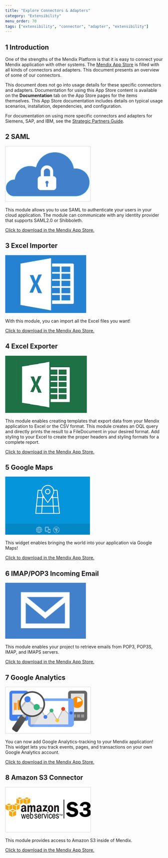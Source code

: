 ```yaml
---
title: "Explore Connectors & Adapters"
category: "Extensibility"
menu_order: 70
tags: ["extensibility", "connector", "adapter", "extensibility"]
---
```


## 1 Introduction

One of the strengths of the Mendix Platform is that it is easy to connect your Mendix application with other systems. The [Mendix App Store](https://appstore.home.mendix.com/index3.html) is filled with all kinds of connectors and adapters. This document presents an overview of some of our connectors.

This document does not go into usage details for these specific connectors and adapters. Documentation for using this App Store content is available on the **Documentation** tab on the App Store pages for the items themselves. This App Store documentation includes details on typical usage scenarios, installation, dependencies, and configuration.

For documentation on using more specific connectors and adapters for Siemens, SAP, and IBM, see the [Strategic Partners Guide](/partners/index).

## 2 SAML

[![](attachments/18448690/SAML.png)](/appstore/modules/saml)

This module allows you to use SAML to authenticate your users in your cloud application. The module can communicate with any identity provider that supports SAML2.0 or Shibboleth.

[Click to download in the Mendix App Store.](/appstore/modules/saml)

## 3 Excel Importer

[![](attachments/18448690/excel_importer.png)](/appstore/modules/excel-importer)

With this module, you can import all the Excel files you want!

[Click to download in the Mendix App Store.](/appstore/modules/excel-importer)

## 4 Excel Exporter

[![](attachments/18448690/excel_exporter.png)](/appstore/modules/excel-exporter)

This module enables creating templates that export data from your Mendix application to Excel or the CSV format. This module creates an OQL query and directly prints the result to a FileDocument in your desired format. Add styling to your Excel to create the proper headers and styling formats for a complete report.

[Click to download in the Mendix App Store.](https://appstore.home.mendix.com/link/app/726/)

## 5 Google Maps

[![](attachments/18448690/google_maps.png)](/appstore/widgets/google-maps)

This widget enables bringing the world into your application via Google Maps!

[Click to download in the Mendix App Store.](https://appstore.home.mendix.com/link/app/48911/)

## 6 IMAP/POP3 Incoming Email

[![](attachments/18448690/imap.png)](/appstore/modules/imap)

This module enables your project to retrieve emails from POP3, POP3S, IMAP, and IMAPS servers.

[Click to download in the Mendix App Store.](/appstore/modules/imap)

## 7 Google Analytics

[![](attachments/18448690/google_analytics.png)](/appstore/widgets/google-analytics)

You can now add Google Analytics-tracking to your Mendix application! This widget lets you track events, pages, and transactions on your own Google Analytics account.

[Click to download in the Mendix App Store.](https://appstore.home.mendix.com/link/app/105/)

## 8 Amazon S3 Connector

[![](attachments/18448690/19399077.png)](https://appstore.home.mendix.com/link/app/2074/Mendix/Amazon-S3-Connector)

This module provides access to Amazon S3 inside of Mendix.

[Click to download in the Mendix App Store.](https://appstore.home.mendix.com/link/app/2074/Mendix/Amazon-S3-Connector)